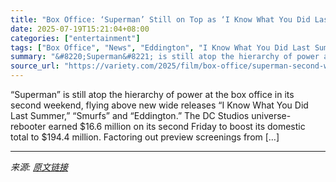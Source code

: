 ```yaml
---
title: "Box Office: ‘Superman’ Still on Top as ‘I Know What You Did Last Summer’ Hooks $5.8 Million Opening Day Ahead of ‘Eddington’ and ‘Smurfs’"
date: 2025-07-19T15:21:04+08:00
categories: ["entertainment"]
tags: ["Box Office", "News", "Eddington", "I Know What You Did Last Summer", "Smurfs", "Superman"]
summary: "&#8220;Superman&#8221; is still atop the hierarchy of power at the box office in its second weekend, flying above new wide releases &#8220;I Know What You Did Last Summer,&#8221; &#8220;Smurfs&#8221; "
source_url: "https://variety.com/2025/film/box-office/superman-second-weekend-i-know-what-you-did-opening-1236465064/"
---
```


&#8220;Superman&#8221; is still atop the hierarchy of power at the box office in its second weekend, flying above new wide releases &#8220;I Know What You Did Last Summer,&#8221; &#8220;Smurfs&#8221; and &#8220;Eddington.&#8221; The DC Studios universe-rebooter earned $16.6 million on its second Friday to boost its domestic total to $194.4 million. Factoring out preview screenings from [&#8230;]

---

*来源: [原文链接](https://variety.com/2025/film/box-office/superman-second-weekend-i-know-what-you-did-opening-1236465064/)*
